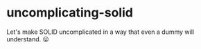 # uncomplicating-solid
Let's make SOLID uncomplicated in a way that even a dummy will understand. 😛
